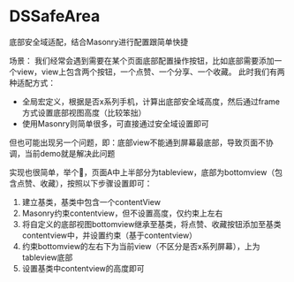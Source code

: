 # DSSafeArea
底部安全域适配，结合Masonry进行配置跟简单快捷

场景：
我们经常会遇到需要在某个页面底部配置操作按钮，比如底部需要添加一个view，view上包含两个按钮，一个点赞、一个分享、一个收藏。
此时我们有两种适配方式：
* 全局宏定义，根据是否x系列手机，计算出底部安全域高度，然后通过frame方式设置底部视图高度（比较笨拙）
* 使用Masonry则简单很多，可直接通过安全域设置即可

但也可能出现另一个问题，即：底部view不能通到屏幕最底部，导致页面不协调，当前demo就是解决此问题

实现也很简单，举个🌰，页面A中上半部分为tableview，底部为bottomview（包含点赞、收藏），按照以下步骤设置即可：
1. 建立基类，基类中包含一个contentView
2. Masonry约束contentview，但不设置高度，仅约束上左右
3. 将自定义的底部视图bottomview继承至基类，将点赞、收藏按钮添加至基类contentview中，并设置约束（基于contentview）
4. 约束bottomview的左右下为当前view（不区分是否x系列屏幕），上为tableview底部
5. 设置基类中contentview的高度即可
